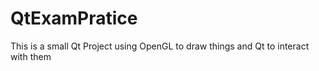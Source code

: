 # QtExamPratice
This is a small Qt Project using OpenGL to draw things and Qt to interact with them
